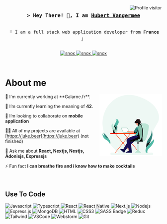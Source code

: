 <a href="https://komarev.com/ghpvc/?username=snox-dev1">
  <img align="right" src="https://komarev.com/ghpvc/?username=snox-dev1&label=Visitors&color=0e75b6&style=flat" alt="Profile visitor" />
</a>


<h3 align="center">
        <samp>&gt; Hey There! 👋, I am
                <b><a target="_blank" href="https://valorion.fr">Hubert Vangermee</a></b>
        </samp>
</h3>

<p align="center"> 
  <samp>
    <br>
    「 I am a full stack web application developer from <b>France</b> 」
    <br>
    <br>
  </samp>
</p>

<p align="center">
 <a href="https://valorion.fr" target="blank">
  <img src="https://img.shields.io/badge/Website-DC143C?style=for-the-badge&logo=nextdotjs&logoColor=white" alt="snox" />
 </a>
 <a href="https://linkedin.com/in/hvangermee" target="_blank">
  <img src="https://img.shields.io/badge/LinkedIn-0077B5?style=for-the-badge&logo=linkedin&logoColor=white" alt="snox"/>
 </a>
 <a href="https://instagram.com/berto_bartender" target="_blank">
  <img src="https://img.shields.io/badge/Instagram-fe4164?style=for-the-badge&logo=instagram&logoColor=white" alt="snox" />
 </a> 
</p>
<br />

 # About me
 
 <p>
   <img align="right" alt="Person coding gif" src="https://github.com/chandan-reddy-k/chandan-reddy-k/blob/master/assets/coding.gif" width="200" />
🔭  I'm currently working at **Galarne.fr**.

🌱  I’m currently learning the meaning of **42**.

👯  I’m looking to collaborate on **mobile application**

👨‍💻  All of my projects are available at [https://juke.beer](https://juke.beer) (not finished)

💬  Ask me about **React, Nextjs, Nestjs, Adonisjs, Expressjs**

⚡  Fun fact **I can breathe fire and i know how to make cocktails**
<br/>
<br/>
<br/>

## Use To Code

![Javascript](https://img.shields.io/badge/Javascript-F0DB4F?style=for-the-badge&labelColor=black&logo=javascript&logoColor=F0DB4F)
![Typescript](https://img.shields.io/badge/Typescript-007acc?style=for-the-badge&labelColor=black&logo=typescript&logoColor=007acc)
![React](https://img.shields.io/badge/-React-61DBFB?style=for-the-badge&labelColor=black&logo=react&logoColor=61DBFB)
![React Native](https://img.shields.io/badge/React_Native-20232A?style=for-the-badge&logo=react&logoColor=61DAFB)
![Next.js](https://img.shields.io/badge/next.js-000000?style=for-the-badge&logo=nextdotjs&logoColor=white)
![Nodejs](https://img.shields.io/badge/Nodejs-3C873A?style=for-the-badge&labelColor=black&logo=node.js&logoColor=3C873A)
![Express.js](https://img.shields.io/badge/Express.js-000000?style=for-the-badge&logo=express&logoColor=white)
![MongoDB](https://img.shields.io/badge/MongoDB-4EA94B?style=for-the-badge&logo=mongodb&logoColor=white)
![HTML](https://img.shields.io/badge/HTML5-E34F26?style=for-the-badge&logo=html5&logoColor=white)
![CSS3](https://img.shields.io/badge/CSS3-1572B6?style=for-the-badge&logo=css3&logoColor=white)
![SASS Badge](https://img.shields.io/badge/Sass-CC6699?style=for-the-badge&logo=sass&logoColor=white)
![Redux](https://img.shields.io/badge/Redux-593D88?style=for-the-badge&logo=redux&logoColor=white)
![Tailwind](https://img.shields.io/badge/Tailwind_CSS-092749?style=for-the-badge&logo=tailwindcss&logoColor=06B6D4&labelColor=000000)
![VSCode](https://img.shields.io/badge/Visual_Studio-0078d7?style=for-the-badge&logo=visual%20studio&logoColor=white)
![Webstorm](https://img.shields.io/badge/Webstorm-000000?style=for-the-badge&logo=webstorm&logoColor=white)
![Git](https://img.shields.io/badge/Git-F05032?style=for-the-badge&logo=git&logoColor=white)
<br/>
<br/>
<br/>
